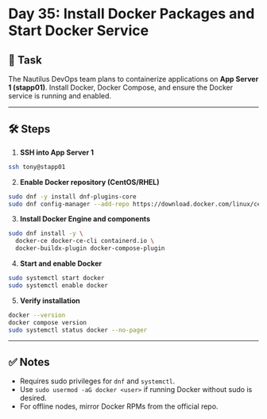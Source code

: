 # Day 35: Install Docker Packages and Start Docker Service

## 🎯 Task

The Nautilus DevOps team plans to containerize applications on **App Server 1 (stapp01)**. Install Docker, Docker Compose, and ensure the Docker service is running and enabled.

---

## 🛠️ Steps

1. **SSH into App Server 1**

```bash
ssh tony@stapp01
```

2. **Enable Docker repository (CentOS/RHEL)**

```bash
sudo dnf -y install dnf-plugins-core
sudo dnf config-manager --add-repo https://download.docker.com/linux/centos/docker-ce.repo
```

3. **Install Docker Engine and components**

```bash
sudo dnf install -y \
  docker-ce docker-ce-cli containerd.io \
  docker-buildx-plugin docker-compose-plugin
```

4. **Start and enable Docker**

```bash
sudo systemctl start docker
sudo systemctl enable docker
```

5. **Verify installation**

```bash
docker --version
docker compose version
sudo systemctl status docker --no-pager
```

---

## ✅ Notes

- Requires sudo privileges for `dnf` and `systemctl`.
- Use `sudo usermod -aG docker <user>` if running Docker without sudo is desired.
- For offline nodes, mirror Docker RPMs from the official repo.
